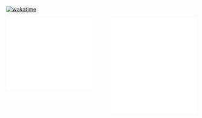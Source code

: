 [![wakatime](https://wakatime.com/badge/user/8b50f7d4-5098-4a1a-bf1c-9222f2db1df8.svg)](https://wakatime.com/@8b50f7d4-5098-4a1a-bf1c-9222f2db1df8)

<img align="left" src="/metrics-left.svg" alt="Metrics" width="45%">
<img align="right" src="/metrics-right.svg" alt="Metrics" width="45%">
